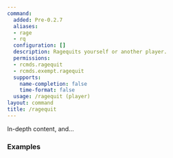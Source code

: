 ```yaml
---
command:
  added: Pre-0.2.7
  aliases:
  - rage
  - rq
  configuration: []
  description: Ragequits yourself or another player.
  permissions:
  - rcmds.ragequit
  - rcmds.exempt.ragequit
  supports:
    name-completion: false
    time-format: false
  usage: /ragequit (player)
layout: command
title: /ragequit
---
```


In-depth content, and...

### Examples


